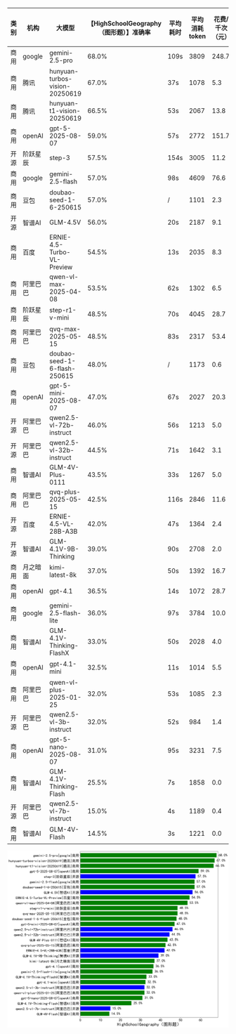 
|类别|机构|大模型|【HighSchoolGeography（图形题）】准确率|平均耗时|平均消耗token|花费/千次（元）|排名（准确率）|
|---|---|-----|-------------------|-------|-----------|-----------|-----------|
|商用|google|gemini-2.5-pro|68.0%|109s|3809|248.7|1|
|商用|腾讯|hunyuan-turbos-vision-20250619|67.0%|37s|1078|5.3|2|
|商用|腾讯|hunyuan-t1-vision-20250619|66.5%|53s|2067|13.8|3|
|商用|openAI|gpt-5-2025-08-07|59.0%|57s|2772|151.7|4|
|开源|阶跃星辰|step-3|57.5%|154s|3005|11.2|5|
|商用|google|gemini-2.5-flash|57.0%|98s|4609|76.6|6|
|商用|豆包|doubao-seed-1-6-250615|57.0%|/|1101|2.3|7|
|开源|智谱AI|GLM-4.5V|56.0%|20s|2187|9.1|8|
|商用|百度|ERNIE-4.5-Turbo-VL-Preview|54.5%|13s|2035|8.3|9|
|商用|阿里巴巴|qwen-vl-max-2025-04-08|53.5%|62s|1302|6.5|10|
|商用|阶跃星辰|step-r1-v-mini|48.5%|70s|4045|28.7|11|
|商用|阿里巴巴|qvq-max-2025-05-15|48.5%|83s|2317|53.4|12|
|商用|豆包|doubao-seed-1-6-flash-250615|48.0%|/|1173|0.6|13|
|商用|openAI|gpt-5-mini-2025-08-07|47.0%|67s|2027|20.3|14|
|开源|阿里巴巴|qwen2.5-vl-72b-instruct|46.0%|56s|1213|5.0|15|
|开源|阿里巴巴|qwen2.5-vl-32b-instruct|44.5%|71s|1642|3.1|16|
|商用|智谱AI|GLM-4V-Plus-0111|43.5%|33s|1267|5.0|17|
|商用|阿里巴巴|qvq-plus-2025-05-15|42.5%|116s|2846|11.6|18|
|开源|百度|ERNIE-4.5-VL-28B-A3B|42.0%|47s|1364|2.4|19|
|开源|智谱AI|GLM-4.1V-9B-Thinking|39.0%|90s|2708|2.0|20|
|商用|月之暗面|kimi-latest-8k|37.0%|50s|1392|16.7|21|
|商用|openAI|gpt-4.1|36.5%|14s|1072|28.7|22|
|商用|google|gemini-2.5-flash-lite|36.0%|97s|3784|10.0|23|
|商用|智谱AI|GLM-4.1V-Thinking-FlashX|33.0%|50s|2028|4.0|24|
|商用|openAI|gpt-4.1-mini|32.5%|11s|1014|5.5|25|
|商用|阿里巴巴|qwen-vl-plus-2025-01-25|32.0%|53s|1085|2.3|26|
|开源|阿里巴巴|qwen2.5-vl-3b-instruct|32.0%|52s|984|1.4|27|
|商用|openAI|gpt-5-nano-2025-08-07|31.0%|95s|3231|7.5|28|
|商用|智谱AI|GLM-4.1V-Thinking-Flash|25.5%|7s|1858|0.0|29|
|开源|阿里巴巴|qwen2.5-vl-7b-instruct|15.0%|4s|1189|0.4|30|
|商用|智谱AI|GLM-4V-Flash|14.5%|3s|1221|0.0|31|


![lin](../pic/HighSchoolGeography（图形题）.png)